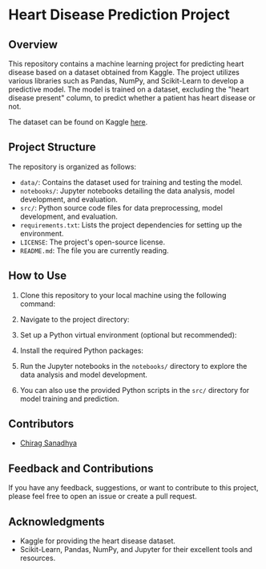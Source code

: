 # Heart Disease Prediction Project

## Overview
This repository contains a machine learning project for predicting heart disease based on a dataset obtained from Kaggle. The project utilizes various libraries such as Pandas, NumPy, and Scikit-Learn to develop a predictive model. The model is trained on a dataset, excluding the "heart disease present" column, to predict whether a patient has heart disease or not.

The dataset can be found on Kaggle [here](https://www.kaggle.com/datasets/rishidamarla/heart-disease-prediction).

## Project Structure
The repository is organized as follows:
- `data/`: Contains the dataset used for training and testing the model.
- `notebooks/`: Jupyter notebooks detailing the data analysis, model development, and evaluation.
- `src/`: Python source code files for data preprocessing, model development, and evaluation.
- `requirements.txt`: Lists the project dependencies for setting up the environment.
- `LICENSE`: The project's open-source license.
- `README.md`: The file you are currently reading.

## How to Use
1. Clone this repository to your local machine using the following command:

2. Navigate to the project directory:

3. Set up a Python virtual environment (optional but recommended):

4. Install the required Python packages:

5. Run the Jupyter notebooks in the `notebooks/` directory to explore the data analysis and model development.

6. You can also use the provided Python scripts in the `src/` directory for model training and prediction.

## Contributors
- [Chirag Sanadhya](https://github.com/chiragsanadhya)

## Feedback and Contributions
If you have any feedback, suggestions, or want to contribute to this project, please feel free to open an issue or create a pull request.

## Acknowledgments
- Kaggle for providing the heart disease dataset.
- Scikit-Learn, Pandas, NumPy, and Jupyter for their excellent tools and resources.
